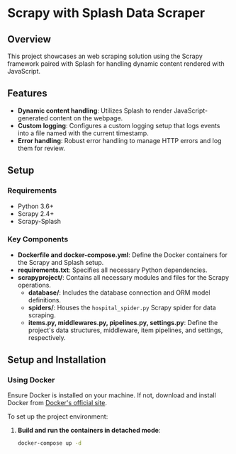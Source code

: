 # Scrapy with Splash Data Scraper

## Overview
This project showcases an web scraping solution using the Scrapy framework paired with Splash for handling dynamic content rendered with JavaScript. 

## Features
- **Dynamic content handling**: Utilizes Splash to render JavaScript-generated content on the webpage.
- **Custom logging**: Configures a custom logging setup that logs events into a file named with the current timestamp.
- **Error handling**: Robust error handling to manage HTTP errors and log them for review.


## Setup
### Requirements
- Python 3.6+
- Scrapy 2.4+
- Scrapy-Splash

### Key Components
- **Dockerfile and docker-compose.yml**: Define the Docker containers for the Scrapy and Splash setup.
- **requirements.txt**: Specifies all necessary Python dependencies.
- **scrapyproject/**: Contains all necessary modules and files for the Scrapy operations.
  - **database/**: Includes the database connection and ORM model definitions.
  - **spiders/**: Houses the `hospital_spider.py` Scrapy spider for data scraping.
  - **items.py, middlewares.py, pipelines.py, settings.py**: Define the project's data structures, middleware, item pipelines, and settings, respectively.


## Setup and Installation

### Using Docker
Ensure Docker is installed on your machine. If not, download and install Docker from [Docker's official site](https://www.docker.com/products/docker-desktop).

To set up the project environment:

1. **Build and run the containers in detached mode**:
   ```bash
   docker-compose up -d




